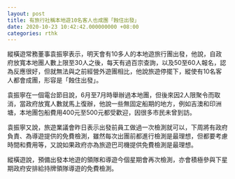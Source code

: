 ```yaml
---
layout: post
title: 有旅行社稱本地遊10名客人也成團「蝕住出發」
date: 2020-10-23 10:42:42.000000000 +08:00
categories: rthk
---
```


縱橫遊常務董事袁振寧表示，明天會有10多人的本地遊旅行團出發，他說，自政府放寬本地團人數上限至30人之後，每天有過百宗查詢，以及50至60人報名，認為反應很好，但就無法與之前經營外遊團相比，他說旅遊停擺下，縱使有10名客人都會成團，形容是「蝕住出發」。

袁振寧在一個電台節目說，6月至7月時舉辦過本地團，但後來因2人限聚令而取消，當政府放寬人數就馬上復辦，他說一些無固定船期的地方，例如吉澳和印洲塘，本地團包船費用400元至500元都受歡迎，因很多市民未曾到訪。

袁振寧又說，旅遊業議會昨日表示出發前員工做過一次檢測就可以，下周將有政府負責、為導遊提供的免費檢測，雖然每次出團前都進行檢測是最理想，但都要考慮時間和費用等，又說如果政府亦為旅遊巴司機提供免費檢測是最理想。

縱橫遊說，預備出發本地遊的領隊和導遊今個星期會再次檢測，亦會積極參與下星期政府安排給持牌領隊導遊的免費檢測。
